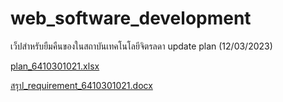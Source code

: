 # web_software_development
เว็ปสำหรับยืมคืนของในสถาบันเทคโนโลยีจิตรลดา
update plan (12/03/2023)


[plan_6410301021.xlsx](https://github.com/jittapat-idea/web_software_development/files/10950025/plan_6410301021.xlsx)


[สรุป_requirement_6410301021.docx](https://github.com/jittapat-idea/web_software_development/files/10446450/_requirement_6410301021.docx)
